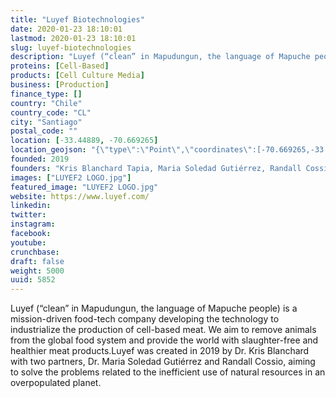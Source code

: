 ```yaml
---
title: "Luyef Biotechnologies"
date: 2020-01-23 18:10:01
lastmod: 2020-01-23 18:10:01
slug: luyef-biotechnologies
description: "Luyef (“clean” in Mapudungun, the language of Mapuche people) is a mission-driven food-tech company developing the technology to industrialize the production of cell-based meat. We aim to remove animals from the global food system and provide the world with slaughter-free and healthier meat products.Luyef was created in 2019 by Dr. Kris Blanchard with two partners, Dr. Maria Soledad Gutiérrez and Randall Cossio, aiming to solve the problems related to the inefficient use of natural resources in an overpopulated&nbsp;planet."
proteins: [Cell-Based]
products: [Cell Culture Media]
business: [Production]
finance_type: []
country: "Chile"
country_code: "CL"
city: "Santiago"
postal_code: ""
location: [-33.44889, -70.669265]
location_geojson: "{\"type\":\"Point\",\"coordinates\":[-70.669265,-33.44889]}"
founded: 2019
founders: "Kris Blanchard Tapia, Maria Soledad Gutiérrez, Randall Cossio"
images: ["LUYEF2 LOGO.jpg"]
featured_image: "LUYEF2 LOGO.jpg"
website: https://www.luyef.com/
linkedin: 
twitter: 
instagram: 
facebook: 
youtube: 
crunchbase: 
draft: false
weight: 5000
uuid: 5852
---
```

Luyef (“clean” in Mapudungun, the language of Mapuche people) is a mission-driven food-tech company developing the technology to industrialize the production of cell-based meat. We aim to remove animals from the global food system and provide the world with slaughter-free and healthier meat products.Luyef was created in 2019 by Dr. Kris Blanchard with two partners, Dr. Maria Soledad Gutiérrez and Randall Cossio, aiming to solve the problems related to the inefficient use of natural resources in an overpopulated&nbsp;planet.
